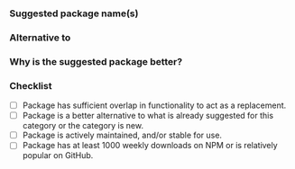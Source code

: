 ### Suggested package name(s)
<!-- Name suggested package(s) -->

### Alternative to
<!-- Name popular package(s) the suggested one is an alternative to -->

### Why is the suggested package better?
<!-- Please explain here or remove if you're adding a new category -->

### Checklist
- [ ] Package has sufficient overlap in functionality to act as a replacement.
- [ ] Package is a better alternative to what is already suggested for this category or the category is new.
- [ ] Package is actively maintained, and/or stable for use.
- [ ] Package has at least 1000 weekly downloads on NPM or is relatively popular on GitHub.

<!-- All of the above factors are considered for acceptance -->
<!-- To select a checkbox, add an `x` in between the brackets  -->
